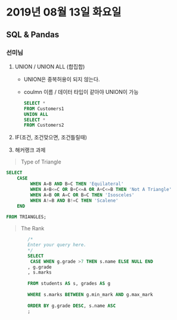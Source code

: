  # 2019년 08월 13일 화요일

 ## SQL & Pandas

 ### 선미님

 1. UNION / UNION ALL (합집합)
    * UNION은 중복허용이 되지 않는다.
    * coulmn 이름 / 데이터 타입이 같아야 UNION이 가능

         ```SQL
        SELECT *
        FROM Customers1
        UNION ALL
        SELECT *
        FROM Customers2
        ```

2. IF(조건, 조건맞으면, 조건틀릴때)

3. 해커랭크 과제 
> Type of Triangle

```SQL
SELECT 
    CASE 
         WHEN A=B AND B=C THEN 'Equilateral'
         WHEN A+B<=C OR B+C<=A OR A+C<=B THEN 'Not A Triangle'
         WHEN A=B OR A=C OR B=C THEN 'Isosceles'
         WHEN A!=B AND B!=C THEN 'Scalene'
    END
    
FROM TRIANGLES;
```


> The Rank
```SQL
        /*
        Enter your query here.
        */
        SELECT 
         CASE WHEN g.grade >7 THEN s.name ELSE NULL END
        , g.grade 
        , s.marks
        
        FROM students AS s, grades AS g
        
        WHERE s.marks BETWEEN g.min_mark AND g.max_mark
        
        ORDER BY g.grade DESC, s.name ASC
        ;

```
